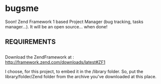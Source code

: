 bugsme
======

Soon!
Zend Framework 1 based Project Manager (bug tracking, tasks manager...).
It will be an open source... when done!

##
## REQUIREMENTS
##

Download the ZendFramework at : 
  http://framework.zend.com/downloads/latest#ZF1

I choose, for this project, to embed it in the /library folder.
So, put the library/folder/Zend folder from the archive you've downloaded at this place.